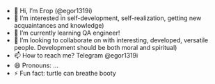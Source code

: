 - 👋 Hi, I’m Егор (@egor1319i)
- 👀 I’m interested in self-development, self-realization, getting new acquaintances and knowledge)
- 🌱 I’m currently learning QA engineer!
- 💞️ I’m looking to collaborate on with interesting, developed, versatile people. Development should be both moral and spiritual)
- 📫 How to reach me? Telegram @egor1319i
- 😄 Pronouns: ...
- ⚡ Fun fact: turtle can breathe booty
